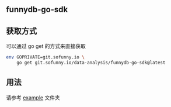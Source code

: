 funnydb-go-sdk
---

## 获取方式

可以通过 go get 的方式来直接获取

```bash
env GOPRIVATE=git.sofunny.io \
	go get git.sofunny.io/data-analysis/funnydb-go-sdk@latest
```

## 用法

请参考 [example](example) 文件夹